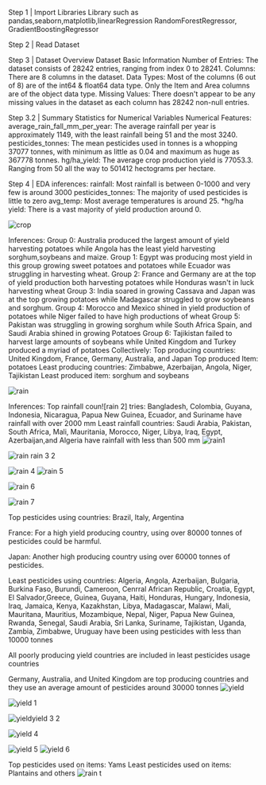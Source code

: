 Step 1 | Import Libraries
 Library such as pandas,seaborn,matplotlib,linearRegression
RandomForestRegressor, GradientBoostingRegressor 

Step 2 | Read Dataset



Step 3 | Dataset Overview
  Dataset Basic Information
Number of Entries: The dataset consists of 28242 entries, ranging from index 0 to 28241.
Columns: There are 8 columns in the dataset.
Data Types:
Most of the columns (6 out of 8) are of the int64 & float64 data type.
Only the Item and Area columns are of the object data type.
Missing Values: There doesn't appear to be any missing values in the dataset as each column has 28242 non-null entries.

Step 3.2 | Summary Statistics for Numerical Variables
Numerical Features:
average_rain_fall_mm_per_year: The average rainfall per year is approximately 1149, with the least rainfall being 51 and the most 3240.
pesticides_tonnes: The mean pesticides used in tonnes is a whopping 37077 tonnes, with minimum as little as 0.04 and maximum as huge as 367778 tonnes.
hg/ha_yield: The average crop production yield is 77053.3. Ranging from 50 all the way to 501412 hectograms per hectare.


Step 4 | EDA
inferences:
rainfall: Most rainfall is between 0-1000 and very few is around 3000
pesticides_tonnes: The majority of used pesticides is little to zero
avg_temp: Most average temperatures is around 25. *hg/ha yield: There is a vast majority of yield production around 0.




![crop](https://github.com/Jonathan-libesa/Crop-Yield-Prediction/assets/75207695/1dbb93f5-c2b4-44fe-9ee6-834d4cdfd0fe)





Inferences:
Group 0: Australia produced the largest amount of yield harvesting potatoes while Angola has the least yield harvesting sorghum,soybeans and maize.
Group 1: Egypt was producing most yield in this group growing sweet potatoes and potatoes while Ecuador was struggling in harvesting wheat.
Group 2: France and Germany are at the top of yield production both harvesting potatoes while Honduras wasn't in luck harvesting wheat
Group 3: India soared in growing Cassava and Japan was at the top growing potatoes while Madagascar struggled to grow soybeans and sorghum.
Group 4: Morocco and Mexico shined in yield production of potatoes while Niger failed to have high productions of wheat
Group 5: Pakistan was struggling in growing sorghum while South Africa Spain, and Saudi Arabia shined in growing Potatoes
Group 6: Tajikistan failed to harvest large amounts of soybeans while United Kingdom and Turkey produced a myriad of potatoes Collectively:
Top producing countries: United Kingdom, France, Germany, Australia, and Japan
Top produced Item: potatoes
Least producing countries: Zimbabwe, Azerbaijan, Angola, Niger, Tajikistan
Least produced item: sorghum and soybeans

![rain](https://github.com/Jonathan-libesa/Crop-Yield-Prediction/assets/75207695/a7b607d6-015e-4b6d-89eb-06f02d0ffeaf)




Inferences:
Top rainfall coun![rain 2]
tries: Bangladesh, Colombia, Guyana, Indonesia, Nicaragua, Papua New Guinea, Ecuador, and Suriname have rainfall with over 2000 mm
Least rainfall countries: Saudi Arabia, Pakistan, South Africa, Mali, Mauritania, Morocco, Niger, Libya, Iraq, Egypt, Azerbaijan,and Algeria have rainfall with less than 500 mm
![rain1](https://github.com/Jonathan-libesa/Crop-Yield-Prediction/assets/75207695/cc70ab76-f8ca-4894-ae3d-d29b3fbcc385)



![rain ![rain 3](https://github.com/Jonathan-libesa/Crop-Yield-Prediction/assets/75207695/f924d4ee-fa6a-4036-baf2-56098cdbbbba)
2](https://github.com/Jonathan-libesa/Crop-Yield-Prediction/assets/75207695/62dec65b-e9c0-42ff-8c45-b55479ebc2e1)


![rain 4](https://github.com/Jonathan-libesa/Crop-Yield-Prediction/assets/75207695/e8503a1b-4332-4c4f-b928-5048c2942663)
![rain 5](https://github.com/Jonathan-libesa/Crop-Yield-Prediction/assets/75207695/33fceb56-1f0e-4b13-8853-554a64c3142b)

![rain 6](https://github.com/Jonathan-libesa/Crop-Yield-Prediction/assets/75207695/abd222a2-1632-406c-9291-196e9cc96d97)

![rain 7](https://github.com/Jonathan-libesa/Crop-Yield-Prediction/assets/75207695/542611b5-caaf-4d14-8df8-5d040b50fd1f)


Top pesticides using countries: Brazil, Italy, Argentina

France: For a high yield producing country, using over 80000 tonnes of pesticides could be harmful.

Japan: Another high producing country using over 60000 tonnes of pesticides.

Least pesticides using countries: Algeria, Angola, Azerbaijan, Bulgaria, Burkina Faso, Burundi, Cameroon, Cenrral African Republic, Croatia, Egypt, El Salvador,Greece, Guinea, Guyana, Haiti, Honduras, Hungary, Indonesia, Iraq, Jamaica, Kenya, Kazakhstan, Libya, Madagascar, Malawi, Mali, Mauritana, Mauritius, Mozambique, Nepal, Niger, Papua New Guinea, Rwanda, Senegal, Saudi Arabia, Sri Lanka, Suriname, Tajikistan, Uganda, Zambia, Zimbabwe, Uruguay have been using pesticides with less than 10000 tonnes

All poorly producing yield countries are included in least pesticides usage countries

Germany, Australia, and United Kingdom are top producing countries and they use an average amount of pesticides around 30000 tonnes
![yield](https://github.com/Jonathan-libesa/Crop-Yield-Prediction/assets/75207695/968ec29b-69df-4061-ae06-56119cb90d23)



![yield 1](https://github.com/Jonathan-libesa/Crop-Yield-Prediction/assets/75207695/6795d54d-ab0b-4a79-b0de-c9e47a445df2)

![yield![yield 3](https://github.com/Jonathan-libesa/Crop-Yield-Prediction/assets/75207695/dd365509-d48d-43c9-86a5-bc37550d1703)
 2](https://github.com/Jonathan-libesa/Crop-Yield-Prediction/assets/75207695/8bd82bd5-a10f-4c27-961e-85d319c512fe)   

![yield 4](https://github.com/Jonathan-libesa/Crop-Yield-Prediction/assets/75207695/e48fa59c-a80a-4a61-abd7-0c87eb26ce66)


![yield 5](https://github.com/Jonathan-libesa/Crop-Yield-Prediction/assets/75207695/8be59b63-3f53-430c-b134-70f128108620)
![yield 6](https://github.com/Jonathan-libesa/Crop-Yield-Prediction/assets/75207695/4a2eb036-0a9e-4948-9331-37a34ce8f241) 

Top pesticides used on items: Yams
Least pesticides used on items: Plantains and others
 ![rain t](https://github.com/Jonathan-libesa/Crop-Yield-Prediction/assets/75207695/62e5bf42-6685-444f-95be-32e693192c1b)
